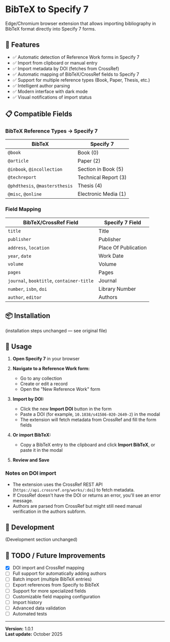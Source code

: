 # BibTeX to Specify 7

Edge/Chromium browser extension that allows importing bibliography in BibTeX format directly into Specify 7 forms.

## 🚀 Features

- ✅ Automatic detection of Reference Work forms in Specify 7
- ✅ Import from clipboard or manual entry
- ✅ Import metadata by DOI (fetches from CrossRef)
- ✅ Automatic mapping of BibTeX/CrossRef fields to Specify 7
- ✅ Support for multiple reference types (Book, Paper, Thesis, etc.)
- ✅ Intelligent author parsing
- ✅ Modern interface with dark mode
- ✅ Visual notifications of import status

## 📋 Compatible Fields

### BibTeX Reference Types → Specify 7

| BibTeX | Specify 7 |
|--------|-----------|
| `@book` | Book (0) |
| `@article` | Paper (2) |
| `@inbook`, `@incollection` | Section in Book (5) |
| `@techreport` | Technical Report (3) |
| `@phdthesis`, `@mastersthesis` | Thesis (4) |
| `@misc`, `@online` | Electronic Media (1) |

### Field Mapping

| BibTeX/CrossRef Field | Specify 7 Field |
|--------------|-----------------|
| `title` | Title |
| `publisher` | Publisher |
| `address`, `location` | Place Of Publication |
| `year`, `date` | Work Date |
| `volume` | Volume |
| `pages` | Pages |
| `journal`, `booktitle`, `container-title` | Journal |
| `number`, `isbn`, `doi` | Library Number |
| `author`, `editor` | Authors |

## 📦 Installation

(installation steps unchanged — see original file)

## 🎯 Usage

1. **Open Specify 7** in your browser

2. **Navigate to a Reference Work form:**
   - Go to any collection
   - Create or edit a record
   - Open the "New Reference Work" form

3. **Import by DOI:**
   - Click the new **Import DOI** button in the form
   - Paste a DOI (for example, `10.1038/s41586-020-2649-2`) in the modal
   - The extension will fetch metadata from CrossRef and fill the form fields

4. **Or import BibTeX:**
   - Copy a BibTeX entry to the clipboard and click **Import BibTeX**, or paste it in the modal

5. **Review and Save**

### Notes on DOI import

- The extension uses the CrossRef REST API (`https://api.crossref.org/works/:doi`) to fetch metadata.
- If CrossRef doesn't have the DOI or returns an error, you'll see an error message.
- Authors are parsed from CrossRef but might still need manual verification in the authors subform.

## 🔧 Development

(Development section unchanged)

## 📝 TODO / Future Improvements

- [x] DOI import and CrossRef mapping
- [ ] Full support for automatically adding authors
- [ ] Batch import (multiple BibTeX entries)
- [ ] Export references from Specify to BibTeX
- [ ] Support for more specialized fields
- [ ] Customizable field mapping configuration
- [ ] Import history
- [ ] Advanced data validation
- [ ] Automated tests

---

**Version:** 1.0.1  
**Last update:** October 2025
